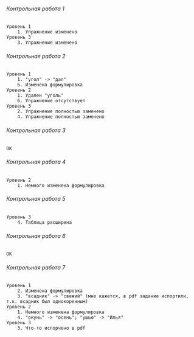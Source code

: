 ###### Контрольная работа 1
	Уровень 1
		1. Упражнение изменено
	Уровень 3
		3. Упражнение изменено

###### Контрольная работа 2
	Уровень 1
		1. "угол" -> "дал"
		6. Изменена формулировка
	Уровень 2
		1. Удален "уголь"
		6. Упражнение отсутствует
	Уровень 3
		2. Упражнение полностью заменено
		4. Упражнение полностью заменено

###### Контрольная работа 3
	OK

###### Контрольная работа 4
	Уровень 2
		1. Немного изменена формулировка

###### Контрольная работа 5
	Уровень 3
		4. Таблица расширена

###### Контрольная работа 6
	OK

###### Контрольная работа 7
	Уровень 1
		2. Изменена формулировка
		3. "всадник" -> "свежий" (мне кажется, в pdf задание испортили, т.к. всадник был однокоренным)
	Уровень 2
		1. Немного изменена формулировка
		4. "окунь" -> "осень"; "ушью" -> "Илья"
	Уровень 3
		3. Что-то испорчено в pdf
